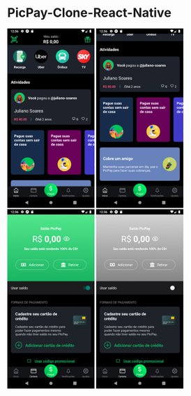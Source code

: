 # PicPay-Clone-React-Native
<div>
  <img src="./src/assets/img1.png" alt="imagem 01" width="200">
  <img src="./src/assets/img2.png" alt="imagem 02" width="200">
  <img src="./src/assets/img3.png" alt="imagem 03" width="200">
  <img src="./src/assets/img4.png" alt="imagem 04" width="200">
</div>
